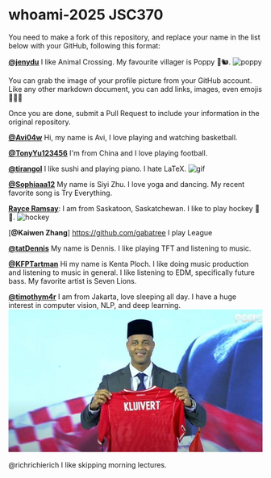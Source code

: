 # whoami-2025 JSC370

You need to make a fork of this repository, and replace your name in the list below with your GitHub, following this format:



[**@jenydu**](https://github.com/jenydu) I like Animal Crossing. My favourite villager is Poppy 🍂🐿️. <img src="https://preview.redd.it/f79f0cv1o7j51.jpg?auto=webp&s=1e572edf80d0eba0c35c77c3c81231d9e626d366" alt="poppy" width="200px">

You can grab the image of your profile picture from your GitHub account. Like any other markdown document, you can add links, images, even emojis 🍋🍰🐸

Once you are done, submit a Pull Request to include your information in the original repository.


[**@Avi04w**](https://github.com/avi04w) Hi, my name is Avi, I love playing and watching basketball.

[**@TonyYu123456**](https://github.com/TonyYu123456) I'm from China and I love playing football.

[**@tirangol**](https://github.com/tirangol) I like sushi and playing piano. I hate LaTeX. <img src='https://media.tenor.com/LVeZa0OwoVgAAAAM/shock-shocked.gif' alt='gif' width='200px'>

[**@Sophiaaa12**](https://github.com/Sophiaaa12) My name is Siyi Zhu. I love yoga and dancing. My recent favorite song is Try Everything.

[**Rayce Ramsay**](https://github.com/rayceramsay): I am from Saskatoon, Saskatchewan. I like to play hockey 🏒 🥅. <img src="https://images.sidearmdev.com/resize?url=https%3a%2f%2fdxbhsrqyrr690.cloudfront.net%2fsidearm.nextgen.sites%2fvarsityblues.ca%2fimages%2f2024%2f11%2f23%2fBU_MHKY_vs_UofT_-39.jpg&width=1536&type=webp" alt="hockey" width="200px">

[**@Kaiwen Zhang**] https://github.com/gabatree
I play League

[**@tatDennis**](https://github.com/tatDennis) My name is Dennis. I like playing TFT and listening to music. 

[**@KFPTartman**](https://github.com/KFPTartman) Hi my name is Kenta Ploch. I like doing music production and listening to music in general.
I like listening to EDM, specifically future bass. My favorite artist is Seven Lions. 

[**@timothym4r**](https://github.com/timothym4) I am from Jakarta, love sleeping all day. I have a huge interest in computer vision, NLP, and deep learning.  <img src="peci-patrick.jpg" width="800px">

@richrichierich I like skipping morning lectures.